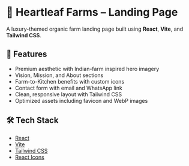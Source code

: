 # 🌿 Heartleaf Farms – Landing Page

A luxury-themed organic farm landing page built using **React**, **Vite**, and **Tailwind CSS**.

## 🚀 Features

- Premium aesthetic with Indian-farm inspired hero imagery
- Vision, Mission, and About sections
- Farm-to-Kitchen benefits with custom icons
- Contact form with email and WhatsApp link
- Clean, responsive layout with Tailwind CSS
- Optimized assets including favicon and WebP images

## 🛠 Tech Stack

- [React](https://reactjs.org/)
- [Vite](https://vitejs.dev/)
- [Tailwind CSS](https://tailwindcss.com/)
- [React Icons](https://react-icons.github.io/react-icons/)